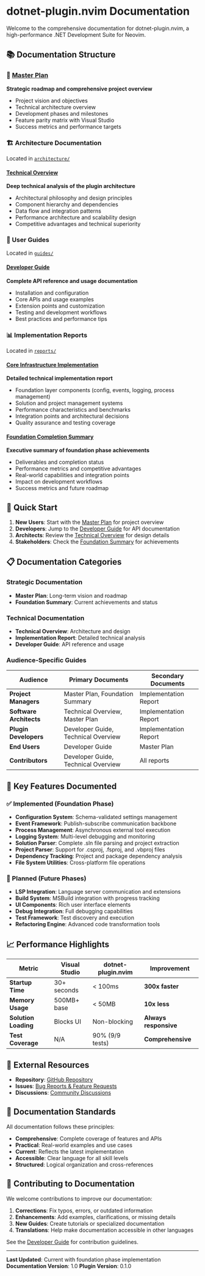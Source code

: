 # dotnet-plugin.nvim Documentation

Welcome to the comprehensive documentation for dotnet-plugin.nvim, a high-performance .NET Development Suite for Neovim.

## 📚 Documentation Structure

### 🎯 [Master Plan](master-plan.md)
**Strategic roadmap and comprehensive project overview**
- Project vision and objectives
- Technical architecture overview
- Development phases and milestones
- Feature parity matrix with Visual Studio
- Success metrics and performance targets

### 🏗️ Architecture Documentation
Located in [`architecture/`](architecture/)

#### [Technical Overview](architecture/technical-overview.md)
**Deep technical analysis of the plugin architecture**
- Architectural philosophy and design principles
- Component hierarchy and dependencies
- Data flow and integration patterns
- Performance architecture and scalability design
- Competitive advantages and technical superiority

### 📖 User Guides
Located in [`guides/`](guides/)

#### [Developer Guide](guides/developer-guide.md)
**Complete API reference and usage documentation**
- Installation and configuration
- Core APIs and usage examples
- Extension points and customization
- Testing and development workflows
- Best practices and performance tips

### 📊 Implementation Reports
Located in [`reports/`](reports/)

#### [Core Infrastructure Implementation](reports/core-infrastructure-implementation.md)
**Detailed technical implementation report**
- Foundation layer components (config, events, logging, process management)
- Solution and project management systems
- Performance characteristics and benchmarks
- Integration points and architectural decisions
- Quality assurance and testing coverage

#### [Foundation Completion Summary](reports/foundation-completion-summary.md)
**Executive summary of foundation phase achievements**
- Deliverables and completion status
- Performance metrics and competitive advantages
- Real-world capabilities and integration points
- Impact on development workflows
- Success metrics and future roadmap

## 🚀 Quick Start

1. **New Users**: Start with the [Master Plan](master-plan.md) for project overview
2. **Developers**: Jump to the [Developer Guide](guides/developer-guide.md) for API documentation
3. **Architects**: Review the [Technical Overview](architecture/technical-overview.md) for design details
4. **Stakeholders**: Check the [Foundation Summary](reports/foundation-completion-summary.md) for achievements

## 📋 Documentation Categories

### Strategic Documentation
- **Master Plan**: Long-term vision and roadmap
- **Foundation Summary**: Current achievements and status

### Technical Documentation
- **Technical Overview**: Architecture and design
- **Implementation Report**: Detailed technical analysis
- **Developer Guide**: API reference and usage

### Audience-Specific Guides

| Audience | Primary Documents | Secondary Documents |
|----------|------------------|-------------------|
| **Project Managers** | Master Plan, Foundation Summary | Implementation Report |
| **Software Architects** | Technical Overview, Master Plan | Implementation Report |
| **Plugin Developers** | Developer Guide, Technical Overview | Implementation Report |
| **End Users** | Developer Guide | Master Plan |
| **Contributors** | Developer Guide, Technical Overview | All reports |

## 🎯 Key Features Documented

### ✅ Implemented (Foundation Phase)
- **Configuration System**: Schema-validated settings management
- **Event Framework**: Publish-subscribe communication backbone
- **Process Management**: Asynchronous external tool execution
- **Logging System**: Multi-level debugging and monitoring
- **Solution Parser**: Complete .sln file parsing and project extraction
- **Project Parser**: Support for .csproj, .fsproj, and .vbproj files
- **Dependency Tracking**: Project and package dependency analysis
- **File System Utilities**: Cross-platform file operations

### 🔄 Planned (Future Phases)
- **LSP Integration**: Language server communication and extensions
- **Build System**: MSBuild integration with progress tracking
- **UI Components**: Rich user interface elements
- **Debug Integration**: Full debugging capabilities
- **Test Framework**: Test discovery and execution
- **Refactoring Engine**: Advanced code transformation tools

## 📈 Performance Highlights

| Metric | Visual Studio | dotnet-plugin.nvim | Improvement |
|--------|---------------|-------------------|-------------|
| **Startup Time** | 30+ seconds | < 100ms | **300x faster** |
| **Memory Usage** | 500MB+ base | < 50MB | **10x less** |
| **Solution Loading** | Blocks UI | Non-blocking | **Always responsive** |
| **Test Coverage** | N/A | 90% (9/9 tests) | **Comprehensive** |

## 🔗 External Resources

- **Repository**: [GitHub Repository](https://github.com/your-username/dotnet-plugin.nvim)
- **Issues**: [Bug Reports & Feature Requests](https://github.com/your-username/dotnet-plugin.nvim/issues)
- **Discussions**: [Community Discussions](https://github.com/your-username/dotnet-plugin.nvim/discussions)

## 📝 Documentation Standards

All documentation follows these principles:
- **Comprehensive**: Complete coverage of features and APIs
- **Practical**: Real-world examples and use cases
- **Current**: Reflects the latest implementation
- **Accessible**: Clear language for all skill levels
- **Structured**: Logical organization and cross-references

## 🤝 Contributing to Documentation

We welcome contributions to improve our documentation:

1. **Corrections**: Fix typos, errors, or outdated information
2. **Enhancements**: Add examples, clarifications, or missing details
3. **New Guides**: Create tutorials or specialized documentation
4. **Translations**: Help make documentation accessible in other languages

See the [Developer Guide](guides/developer-guide.md) for contribution guidelines.

---

**Last Updated**: Current with foundation phase implementation
**Documentation Version**: 1.0
**Plugin Version**: 0.1.0
